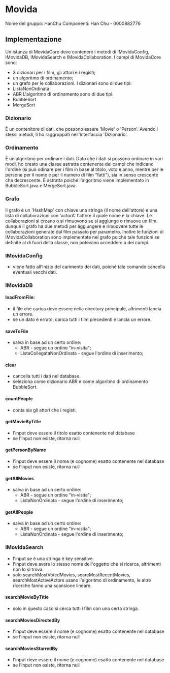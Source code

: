 # Movida
Nome del gruppo: HanChu
Componenti: Han Chu - 0000882776

## Implementazione
Un'istanza di MovidaCore deve contenere i metodi di IMovidaConfig, IMovidaDB, IMovidaSearch e IMovidaCollaboration.
I campi di MovidaCore sono:
- 3 dizionari per i film, gli attori e i registi;
- un algoritmo di ordinamento;
- un grafo per le collaborazioni.
I dizionari sono di due tipi:
- ListaNonOrdinata
- ABR
L'algoritmo di ordinamento sono di due tipi:
- BubbleSort
- MergeSort

### Dizionario
È un contenitore di dati, che possono essere 'Movie' o 'Person'. Avendo i stessi metodi, li ho raggruppati nell'interfaccia 'Dizionario'.

### Ordinamento
È un algoritmo per ordinare i dati. Dato che i dati si possono ordinare in vari modi, ho creato una classe astratta contenente dei campi che indicano l'ordine (si può odinare per i film in base al titolo, voto e anno, mentre per le persone per il nome e per il numero di film "fatti"), sia in senso crescente che decrescente.
È astratta poiché l'algoritmo viene implementato in BubbleSort.java e MergeSort.java.

### Grafo
Il grafo è un 'HashMap' con chiave una stringa (il nome dell'attore) e una lista di collaborazioni con 'actorA' l'attore il quale nome è la chiave.
Le collaborazioni si creano o si rimuovono se si aggiunge o rimuove un film. dunque il grafo ha due metodi per aggiungere e rimuovere tutte le collaborazioni generate dal film passato per parametro.
Inoltre le funzioni di IMovidaCollaboration sono implementate nel grafo poiché tale funzioni se definite al di fuori della classe, non potevano acceddere a dei campi.

### IMovidaConfig
- viene fatto all'inizio del carimento dei dati, poiché tale comando cancella eventuali vecchi dati.

### IMovidaDB

#### loadFromFile:
- il file che carica deve essere nella directory principale, altrimenti lancia un errore.
- se un dato è errato, carica tutti i film precedenti e lancia un errore.

#### saveToFile
- salva in base ad un certo ordine:
    - ABR \- segue un ordine "in-visita";
    - ListaCollegataNonOrdinata \- segue l'ordine di inserimento;

#### clear
- cancella tutti i dati nel database.
- seleziona come dizionario ABR e come algoritmo di ordinamento BubbleSort.

#### countPeople
- conta sia gli attori che i registi.

#### getMovieByTitle
- l'input deve essere il titolo esatto contenente nel database
- se l'input non esiste, ritorna null

#### getPersonByName
- l'input deve essere il nome (e cognome) esatto contenente nel database
- se l'input non esiste, ritorna null

#### getAllMovies
- salva in base ad un certo ordine:
    - ABR \- segue un ordine "in-visita";
    - ListaNonOrdinata \- segue l'ordine di inserimento;
#### getAllPeople
- salva in base ad un certo ordine:
    - ABR \- segue un ordine "in-visita";
    - ListaNonOrdinata \- segue l'ordine di inserimento;

### IMovidaSearch
- l'input se è una stringa è key sensitive.
- l'input deve avere lo stesso nome dell'oggetto che si ricerca, altrimenti non lo si trova.
- solo searchMostVotedMovies, searcMostRecentMovies, searchMostActiveActors usano l'algoritmo di ordinamento, le altre ricerche fanno una scansione lineare.

#### searchMovieByTitle
- solo in questo caso si cerca tutti i film con una certa stringa.

#### searchMoviesDirectedBy
- l'input deve essere il nome (e cognome) esatto contenente nel database
- se l'input non esiste, ritorna null

#### searchMoviesStarredBy
- l'input deve essere il nome (e cognome) esatto contenente nel database
- se l'input non esiste, ritorna null
